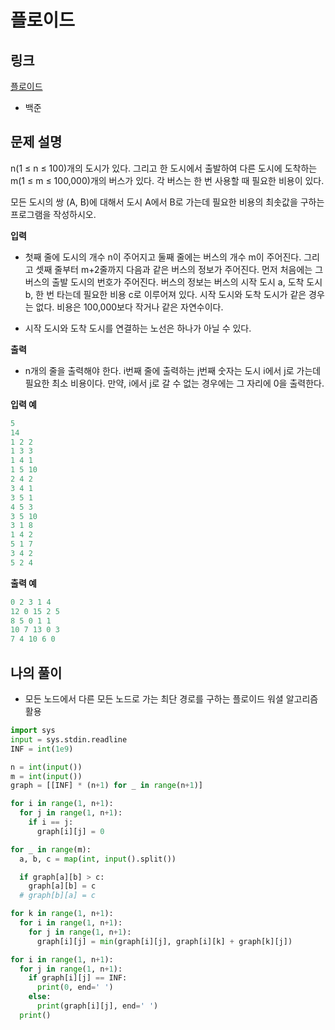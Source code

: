 # 플로이드

## 링크

[플로이드](https://www.acmicpc.net/problem/11404)

- 백준

## 문제 설명

n(1 ≤ n ≤ 100)개의 도시가 있다. 그리고 한 도시에서 출발하여 다른 도시에 도착하는 m(1 ≤ m ≤ 100,000)개의 버스가 있다. 각 버스는 한 번 사용할 때 필요한 비용이 있다.

모든 도시의 쌍 (A, B)에 대해서 도시 A에서 B로 가는데 필요한 비용의 최솟값을 구하는 프로그램을 작성하시오.

**입력**

- 첫째 줄에 도시의 개수 n이 주어지고 둘째 줄에는 버스의 개수 m이 주어진다. 그리고 셋째 줄부터 m+2줄까지 다음과 같은 버스의 정보가 주어진다. 먼저 처음에는 그 버스의 출발 도시의 번호가 주어진다. 버스의 정보는 버스의 시작 도시 a, 도착 도시 b, 한 번 타는데 필요한 비용 c로 이루어져 있다. 시작 도시와 도착 도시가 같은 경우는 없다. 비용은 100,000보다 작거나 같은 자연수이다.

- 시작 도시와 도착 도시를 연결하는 노선은 하나가 아닐 수 있다.

**출력**

- n개의 줄을 출력해야 한다. i번째 줄에 출력하는 j번째 숫자는 도시 i에서 j로 가는데 필요한 최소 비용이다. 만약, i에서 j로 갈 수 없는 경우에는 그 자리에 0을 출력한다.

**입력 예**

```python
5
14
1 2 2
1 3 3
1 4 1
1 5 10
2 4 2
3 4 1
3 5 1
4 5 3
3 5 10
3 1 8
1 4 2
5 1 7
3 4 2
5 2 4
```

**출력 예**

```python
0 2 3 1 4
12 0 15 2 5
8 5 0 1 1
10 7 13 0 3
7 4 10 6 0
```

## 나의 풀이

- 모든 노드에서 다른 모든 노드로 가는 최단 경로를 구하는 플로이드 워셜 알고리즘 활용

```python
import sys
input = sys.stdin.readline
INF = int(1e9)

n = int(input())
m = int(input())
graph = [[INF] * (n+1) for _ in range(n+1)]

for i in range(1, n+1):
  for j in range(1, n+1):
    if i == j:
      graph[i][j] = 0

for _ in range(m):
  a, b, c = map(int, input().split())

  if graph[a][b] > c:
    graph[a][b] = c
  # graph[b][a] = c

for k in range(1, n+1):
  for i in range(1, n+1):
    for j in range(1, n+1):
      graph[i][j] = min(graph[i][j], graph[i][k] + graph[k][j])

for i in range(1, n+1):
  for j in range(1, n+1):
    if graph[i][j] == INF:
      print(0, end=' ')
    else:
      print(graph[i][j], end=' ')
  print()
```
